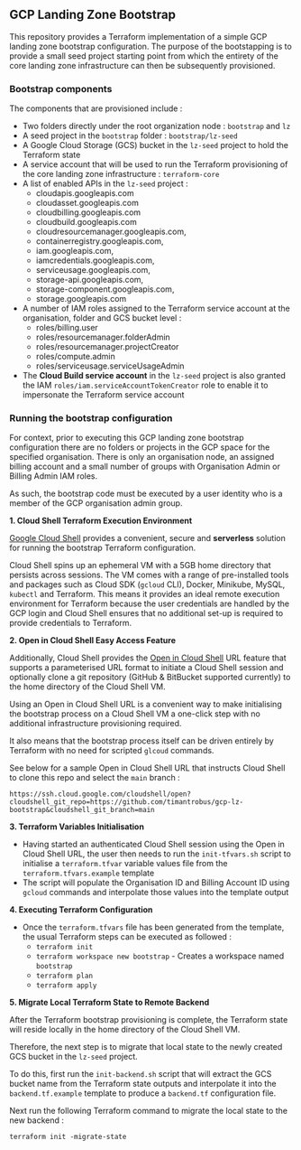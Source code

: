## GCP Landing Zone Bootstrap 

This repository provides a Terraform implementation of a simple GCP landing zone bootstrap configuration. The purpose of the bootstapping is to provide a small seed project starting point from which the entirety of the core landing zone infrastructure can then be subsequently provisioned.

### Bootstrap components

The components that are provisioned include :

- Two folders directly under the root organization node : `bootstrap` and `lz`
- A seed project in the `bootstrap` folder : `bootstrap/lz-seed`
- A Google Cloud Storage (GCS) bucket in the `lz-seed` project to hold the Terraform state
- A service account that will be used to run the Terraform provisioning of the core landing zone infrastructure : `terraform-core`
- A list of enabled APIs in the `lz-seed` project :
   - cloudapis.googleapis.com
   - cloudasset.googleapis.com
   - cloudbilling.googleapis.com
   - cloudbuild.googleapis.com
   - cloudresourcemanager.googleapis.com,
   - containerregistry.googleapis.com,
   - iam.googleapis.com,
   - iamcredentials.googleapis.com,
   - serviceusage.googleapis.com,
   - storage-api.googleapis.com,
   - storage-component.googleapis.com,
   - storage.googleapis.com
- A number of IAM roles assigned to the Terraform service account at the organisation, folder and GCS bucket level :
   - roles/billing.user
   - roles/resourcemanager.folderAdmin
   - roles/resourcemanager.projectCreator
   - roles/compute.admin
   - roles/serviceusage.serviceUsageAdmin
- The __Cloud Build service account__ in the `lz-seed` project is also granted the IAM `roles/iam.serviceAccountTokenCreator` role to enable it to impersonate the Terraform service account

### Running the bootstrap configuration

For context, prior to executing this GCP landing zone bootstrap configuration there are no folders or projects in the GCP space for the specified organisation. There is only an organisation node, an assigned billing account and a small number of groups with Organisation Admin or Billing Admin IAM roles.

As such, the bootstrap code must be executed by a user identity who is a member of the GCP organisation admin group.

__1. Cloud Shell Terraform Execution Environment__

[Google Cloud Shell](https://cloud.google.com/shell/docs/using-cloud-shell) provides a convenient, secure and **serverless** solution for running the bootstrap Terraform configuration.

Cloud Shell spins up an ephemeral VM with a 5GB home directory that persists across sessions. The VM comes with a range of pre-installed tools and packages such as Cloud SDK (`gcloud` CLI), Docker, Minikube, MySQL, `kubectl` and Terraform. This means it provides an ideal remote execution environment for Terraform because the user credentials are handled by the GCP login and Cloud Shell ensures that no additional set-up is required to provide credentials to Terraform.

__2. Open in Cloud Shell Easy Access Feature__

Additionally, Cloud Shell provides the [Open in Cloud Shell](https://cloud.google.com/shell/docs/open-in-cloud-shell) URL feature that supports a parameterised URL format to initiate a Cloud Shell session and optionally clone a git repository (GitHub & BitBucket supported currently) to the home directory of the Cloud Shell VM.

Using an Open in Cloud Shell URL is a convenient way to make initialising the bootstrap process on a Cloud Shell VM a one-click step with no additional infrastructure provisioning required.

It also means that the bootstrap process itself can be driven entirely by Terraform with no need for scripted `glcoud` commands.

See below for a sample Open in Cloud Shell URL that instructs Cloud Shell to clone this repo and select the `main` branch :

```
https://ssh.cloud.google.com/cloudshell/open?cloudshell_git_repo=https://github.com/timantrobus/gcp-lz-bootstrap&cloudshell_git_branch=main
```

__3. Terraform Variables Initialisation__

- Having started an authenticated Cloud Shell session using the Open in Cloud Shell URL, the user then needs to run the `init-tfvars.sh` script to initialise a `terraform.tfvar` variable values file from the `terraform.tfvars.example` template
- The script will populate the Organisation ID and Billing Account ID using `gcloud` commands and interpolate those values into the template output

__4. Executing Terraform Configuration__

- Once the `terraform.tfvars` file has been generated from the template, the usual Terraform steps can be executed as followed :
   - `terraform init`
   - `terraform workspace new bootstrap` - Creates a workspace named `bootstrap`
   - `terraform plan`
   - `terraform apply` 

__5. Migrate Local Terraform State to Remote Backend__

After the Terraform bootstrap provisioning is complete, the Terraform state will reside locally in the home directory of the Cloud Shell VM. 

Therefore, the next step is to migrate that local state to the newly created GCS bucket in the `lz-seed` project.

To do this, first run the `init-backend.sh` script that will extract the GCS bucket name from the Terraform state outputs and interpolate it into the `backend.tf.example` template to produce a `backend.tf` configuration file.

Next run the following Terraform command to migrate the local state to the new backend :

```
terraform init -migrate-state
```